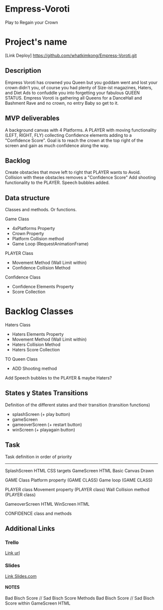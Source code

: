 # Empress-Voroti
Play to Regain your Crown


# Project's name
[Link Deploy] https://github.com/whatkimkong/Empress-Voroti.git


## Description
Empress Voroti has crowned you Queen but you goddam went and lost your crown didn't you, of course you had plenty of Size-ist magazines, Haters, and Diet Ads to confuddle you into forgetting your fabulous QUEEN STATUS. Empress Voroti is gathering all Queens for a DanceHall and Bashment Rave and no crown, no entry Baby so get to it.


## MVP deliverables
A background canvas with 4 Platforms.
A PLAYER with moving functionality (LEFT, RIGHT, FLY) collecting Confidence elements adding to a "Confidence Score".
Goal is to reach the crown at the top right of the screen and gain as much confidence along the way.


## Backlog
Create obstacles that move left to right that PLAYER wants to Avoid. Collision with these obstacles removes a "Confidence Score" Add shooting functionality to the PLAYER. Speech bubbles added.


## Data structure
Classes and methods. Or functions.


Game Class
- 4xPlatforms Property
- Crown Property
- Platform Collision method
- Game Loop (RequestAnimationFrame)

PLAYER Class 
- Movement Method (Wall Limit within)
- Confidence Collision Method

Confidence Class
- Confidence Elements Property
- Score Collection


# Backlog Classes

Haters Class 
- Haters Elements Property
- Movement Method (Wall Limit within)
- Haters Collision Method
- Haters Score Collection

TO Queen Class
- ADD Shooting method

Add Speech bubbles to the PLAYER & maybe Haters?


## States y States Transitions
Definition of the different states and their transition (transition functions)

- splashScreen (+ play button)
- gameScreen
- gameoverScreen (+ restart button)
- winScreen (+ playagain button)


## Task
Task definition in order of priority

-----
SplashScreen HTML
CSS targets
GameScreen HTML
Basic Canvas Drawn

GAME Class
Platform property (GAME CLASS)
Game loop (GAME CLASS)

PLAYER class
Movement property (PLAYER class)
Wall Collision method (PLAYER class)

GameoverScreen HTML
WinScreen HTML

CONFIDENCE class and methods


## Additional Links


### Trello
[Link url](https://trello.com)


### Slides
[Link Slides.com](http://slides.com)

#### NOTES
Bad Bisch Score // Sad Bisch Score Methods
Bad Bisch Score // Sad Bisch Score within GameScreen HTML